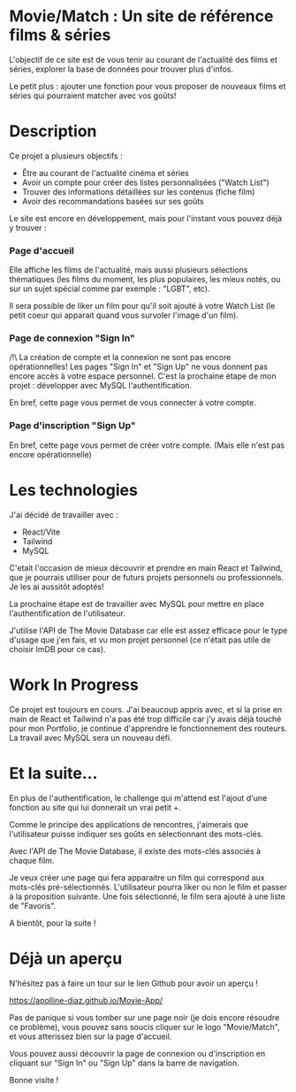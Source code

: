 # Movie/Match : Un site de référence films & séries

L'objectif de ce site est de vous tenir au courant de l'actualité des films et séries, explorer la base de données pour trouver plus d'infos.

Le petit plus : ajouter une fonction pour vous proposer de nouveaux films et séries qui pourraient matcher avec vos goûts!

# Description

Ce projet a plusieurs objectifs :

- Être au courant de l'actualité cinéma et séries
- Avoir un compte pour créer des listes personnalisées ("Watch List")
- Trouver des informations détaillées sur les contenus (fiche film)
- Avoir des recommandations basées sur ses goûts

Le site est encore en développement, mais pour l'instant vous pouvez déjà y trouver :

### Page d'accueil

Elle affiche les films de l'actualité, mais aussi plusieurs sélections thématiques (les films du moment, les plus populaires, les mieux notés, ou sur un sujet spécial comme par exemple : "LGBT", etc).

Il sera possible de liker un film pour qu'il soit ajouté à votre Watch List (le petit coeur qui apparait quand vous survoler l'image d'un film).

### Page de connexion "Sign In"

/!\ La création de compte et la connexion ne sont pas encore opérationnelles!
Les pages "Sign In" et "Sign Up" ne vous donnent pas encore accès à votre espace personnel.
C'est la prochaine étape de mon projet : développer avec MySQL l'authentification.

En bref, cette page vous permet de vous connecter à votre compte.

### Page d'inscription "Sign Up"

En bref, cette page vous permet de créer votre compte.
(Mais elle n'est pas encore opérationnelle)

# Les technologies

J'ai décidé de travailler avec :

- React/Vite
- Tailwind
- MySQL

C'etait l'occasion de mieux découvrir et prendre en main React et Tailwind, que je pourrais utiliser pour de futurs projets personnels ou professionnels. Je les ai aussitôt adoptés!

La prochaine étape est de travailler avec MySQL pour mettre en place l'authentification de l'utilisateur.

J'utilise l'API de The Movie Database car elle est assez efficace pour le type d'usage que j'en fais, et vu mon projet personnel (ce n'était pas utile de choisir ImDB pour ce cas).

# Work In Progress

Ce projet est toujours en cours. J'ai beaucoup appris avec, et si la prise en main de React et Tailwind n'a pas été trop difficile car j'y avais déjà touché pour mon Portfolio, je continue d'apprendre le fonctionnement des routeurs.
La travail avec MySQL sera un nouveau défi.

# Et la suite...

En plus de l'authentification, le challenge qui m'attend est l'ajout d'une fonction au site qui lui donnerait un vrai petit +.

Comme le principe des applications de rencontres, j'aimerais que l'utilisateur puisse indiquer ses goûts en sélectionnant des mots-clés.

Avec l'API de The Movie Database, il existe des mots-clés associés à chaque film.

Je veux créer une page qui fera apparaitre un film qui correspond aux mots-clés pré-sélectionnés. L'utilisateur pourra liker ou non le film et passer à la proposition suivante. Une fois sélectionné, le film sera ajouté à une liste de "Favoris".

A bientôt, pour la suite !

# Déjà un aperçu

N'hésitez pas à faire un tour sur le lien Github pour avoir un aperçu !

https://apolline-diaz.github.io/Movie-App/

Pas de panique si vous tomber sur une page noir (je dois encore résoudre ce problème), vous pouvez sans soucis cliquer sur le logo "Movie/Match", et vous atterissez bien sur la page d'accueil.

Vous pouvez aussi découvrir la page de connexion ou d'inscription en cliquant sur "Sign In" ou "Sign Up" dans la barre de navigation.

Bonne visite !
